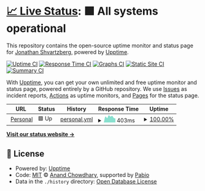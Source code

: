 # [📈 Live Status](https://shvartj.github.io/upptime): <!--live status--> **🟩 All systems operational**

This repository contains the open-source uptime monitor and status page for [Jonathan Shvartzberg](https://shvartj.github.io/upptime), powered by [Upptime](https://github.com/upptime/upptime).

[![Uptime CI](https://github.com/shvartj/upptime/workflows/Uptime%20CI/badge.svg)](https://github.com/shvartj/upptime/actions?query=workflow%3A%22Uptime+CI%22)
[![Response Time CI](https://github.com/shvartj/upptime/workflows/Response%20Time%20CI/badge.svg)](https://github.com/shvartj/upptime/actions?query=workflow%3A%22Response+Time+CI%22)
[![Graphs CI](https://github.com/shvartj/upptime/workflows/Graphs%20CI/badge.svg)](https://github.com/shvartj/upptime/actions?query=workflow%3A%22Graphs+CI%22)
[![Static Site CI](https://github.com/shvartj/upptime/workflows/Static%20Site%20CI/badge.svg)](https://github.com/shvartj/upptime/actions?query=workflow%3A%22Static+Site+CI%22)
[![Summary CI](https://github.com/shvartj/upptime/workflows/Summary%20CI/badge.svg)](https://github.com/shvartj/upptime/actions?query=workflow%3A%22Summary+CI%22)

With [Upptime](https://upptime.js.org), you can get your own unlimited and free uptime monitor and status page, powered entirely by a GitHub repository. We use [Issues](https://github.com/shvartj/upptime/issues) as incident reports, [Actions](https://github.com/shvartj/upptime/actions) as uptime monitors, and [Pages](https://shvartj.github.io/upptime) for the status page.

<!--start: status pages-->
<!-- This summary is generated by Upptime (https://github.com/upptime/upptime) -->
<!-- Do not edit this manually, your changes will be overwritten -->
<!-- prettier-ignore -->
| URL | Status | History | Response Time | Uptime |
| --- | ------ | ------- | ------------- | ------ |
| <img alt="" src="https://icons.duckduckgo.com/ip3/www.shvartzberg.com.ico" height="13"> [Personal](https://www.shvartzberg.com) | 🟩 Up | [personal.yml](https://github.com/shvartj/upptime/commits/HEAD/history/personal.yml) | <details><summary><img alt="Response time graph" src="./graphs/personal/response-time-week.png" height="20"> 403ms</summary><br><a href="https://shvartj.github.io/upptime/history/personal"><img alt="Response time 402" src="https://img.shields.io/endpoint?url=https%3A%2F%2Fraw.githubusercontent.com%2Fshvartj%2Fupptime%2FHEAD%2Fapi%2Fpersonal%2Fresponse-time.json"></a><br><a href="https://shvartj.github.io/upptime/history/personal"><img alt="24-hour response time 325" src="https://img.shields.io/endpoint?url=https%3A%2F%2Fraw.githubusercontent.com%2Fshvartj%2Fupptime%2FHEAD%2Fapi%2Fpersonal%2Fresponse-time-day.json"></a><br><a href="https://shvartj.github.io/upptime/history/personal"><img alt="7-day response time 403" src="https://img.shields.io/endpoint?url=https%3A%2F%2Fraw.githubusercontent.com%2Fshvartj%2Fupptime%2FHEAD%2Fapi%2Fpersonal%2Fresponse-time-week.json"></a><br><a href="https://shvartj.github.io/upptime/history/personal"><img alt="30-day response time 401" src="https://img.shields.io/endpoint?url=https%3A%2F%2Fraw.githubusercontent.com%2Fshvartj%2Fupptime%2FHEAD%2Fapi%2Fpersonal%2Fresponse-time-month.json"></a><br><a href="https://shvartj.github.io/upptime/history/personal"><img alt="1-year response time 402" src="https://img.shields.io/endpoint?url=https%3A%2F%2Fraw.githubusercontent.com%2Fshvartj%2Fupptime%2FHEAD%2Fapi%2Fpersonal%2Fresponse-time-year.json"></a></details> | <details><summary><a href="https://shvartj.github.io/upptime/history/personal">100.00%</a></summary><a href="https://shvartj.github.io/upptime/history/personal"><img alt="All-time uptime 96.84%" src="https://img.shields.io/endpoint?url=https%3A%2F%2Fraw.githubusercontent.com%2Fshvartj%2Fupptime%2FHEAD%2Fapi%2Fpersonal%2Fuptime.json"></a><br><a href="https://shvartj.github.io/upptime/history/personal"><img alt="24-hour uptime 100.00%" src="https://img.shields.io/endpoint?url=https%3A%2F%2Fraw.githubusercontent.com%2Fshvartj%2Fupptime%2FHEAD%2Fapi%2Fpersonal%2Fuptime-day.json"></a><br><a href="https://shvartj.github.io/upptime/history/personal"><img alt="7-day uptime 100.00%" src="https://img.shields.io/endpoint?url=https%3A%2F%2Fraw.githubusercontent.com%2Fshvartj%2Fupptime%2FHEAD%2Fapi%2Fpersonal%2Fuptime-week.json"></a><br><a href="https://shvartj.github.io/upptime/history/personal"><img alt="30-day uptime 100.00%" src="https://img.shields.io/endpoint?url=https%3A%2F%2Fraw.githubusercontent.com%2Fshvartj%2Fupptime%2FHEAD%2Fapi%2Fpersonal%2Fuptime-month.json"></a><br><a href="https://shvartj.github.io/upptime/history/personal"><img alt="1-year uptime 96.84%" src="https://img.shields.io/endpoint?url=https%3A%2F%2Fraw.githubusercontent.com%2Fshvartj%2Fupptime%2FHEAD%2Fapi%2Fpersonal%2Fuptime-year.json"></a></details>

<!--end: status pages-->

[**Visit our status website →**](https://shvartj.github.io/upptime)

## 📄 License

- Powered by: [Upptime](https://github.com/upptime/upptime)
- Code: [MIT](./LICENSE) © [Anand Chowdhary](https://anandchowdhary.com), supported by [Pabio](https://pabio.com)
- Data in the `./history` directory: [Open Database License](https://opendatacommons.org/licenses/odbl/1-0/)
